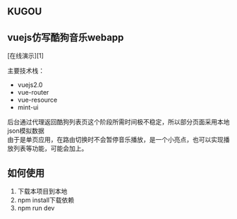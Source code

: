 KUGOU
----------------

vuejs仿写酷狗音乐webapp
-----------------

[在线演示][1]<br>

主要技术栈：
 - vuejs2.0
 - vue-router
 - vue-resource
 - mint-ui

后台通过代理返回酷狗列表页这个阶段所需时间极不稳定，所以部分页面采用本地json模拟数据<br>
由于是单页应用，在路由切换时不会暂停音乐播放，是一个小亮点，也可以实现播放列表等功能，可能会加上。

如何使用
----

 1. 下载本项目到本地
 2. npm install下载依赖
 3. npm run dev

